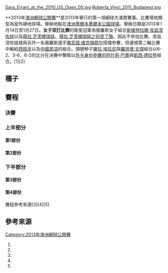[Sara_Errani_at_the_2010_US_Open_05.jpg](https://zh.wikipedia.org/wiki/File:Sara_Errani_at_the_2010_US_Open_05.jpg "fig:Sara_Errani_at_the_2010_US_Open_05.jpg") [Roberta_Vinci_2011_Budapest.jpg](https://zh.wikipedia.org/wiki/File:Roberta_Vinci_2011_Budapest.jpg "fig:Roberta_Vinci_2011_Budapest.jpg")

**2013年[澳洲網球公開賽](https://zh.wikipedia.org/wiki/澳洲網球公開賽 "wikilink")**是2013年舉行的第一項網球大滿貫賽事。比賽場地類型為室外硬地球場。舉辦地點在[澳洲](https://zh.wikipedia.org/wiki/澳洲 "wikilink")[墨爾本](https://zh.wikipedia.org/wiki/墨爾本 "wikilink")[墨爾本公園球場](https://zh.wikipedia.org/wiki/墨爾本公園球場 "wikilink")。舉辦日期是2013年1月14日至1月27日。**女子双打比赛**的衛冕冠軍為俄羅斯女子組合[斯维特拉娜·库兹涅佐娃](../Page/斯维特拉娜·库兹涅佐娃.md "wikilink")以及[薇拉·芝芙娜瑞娃](https://zh.wikipedia.org/wiki/薇拉·芝芙娜瑞娃 "wikilink")。[薇拉·芝芙娜瑞娃之前受了傷](https://zh.wikipedia.org/wiki/薇拉·芝芙娜瑞娃 "wikilink")，因此不參加比賽。库兹涅佐娃就與另外一名俄羅斯選手[雅尼娅·维克梅耶尔](../Page/雅尼娅·维克梅耶尔.md "wikilink")搭擋參賽，但遺憾第二輪比賽中輸給[西班牙](../Page/西班牙.md "wikilink")以及[中國](../Page/中國.md "wikilink")[郑洁](../Page/郑洁.md "wikilink")的組合。頭號种子[薩拉·埃拉尼](../Page/薩拉·埃拉尼.md "wikilink")與[羅貝塔·文琪](../Page/羅貝塔·文琪.md "wikilink")組合以6-2、3-6、6-2的比分在決賽中擊敗以[外卡身份參賽的](https://zh.wikipedia.org/wiki/外卡 "wikilink")[阿什莉·巴蒂](../Page/阿什莉·巴蒂.md "wikilink")與[凱西·德拉夸](../Page/凱西·德拉夸.md "wikilink")組合。\[1\]\[2\]

## 種子

## 賽程

### 決賽

### 上半部分

#### 第1部份

#### 第2部份

### 下半部分

#### 第3部份

#### 第4部份

賽程參考來源\[3\]\[4\]\[5\]

## 參考來源

[Category:2013年澳洲網球公開賽](https://zh.wikipedia.org/wiki/Category:2013年澳洲網球公開賽 "wikilink")

1.
2.
3.
4.
5.